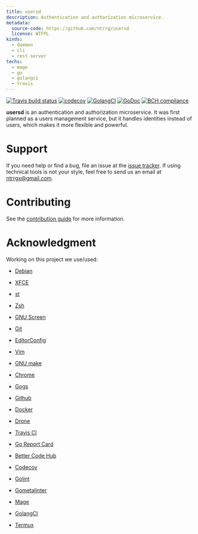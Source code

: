 ```yaml
---
title: usersd
description: Authentication and authorization microservice.
metadata:
  source-code: https://github.com/ntrrg/usersd
  license: WTFPL
kinds:
  - daemon
  - cli
  - rest-server
techs:
  - mage
  - go
  - golangci
  - travis
---
```


[![Travis build status](https://travis-ci.com/ntrrg/usersd.svg?branch=master)](https://travis-ci.com/ntrrg/usersd)
[![codecov](https://codecov.io/gh/ntrrg/usersd/branch/master/graph/badge.svg)](https://codecov.io/gh/ntrrg/usersd)
[![GolangCI](https://golangci.com/badges/github.com/ntrrg/usersd.svg)](https://golangci.com/r/github.com/ntrrg/usersd)
[![GoDoc](https://godoc.org/nt.web.ve/go/usersd/pkg/usersd?status.svg)](https://godoc.org/nt.web.ve/go/usersd/pkg/usersd)
[![BCH compliance](https://bettercodehub.com/edge/badge/ntrrg/usersd?branch=master)](https://bettercodehub.com/results/ntrrg/usersd)

**usersd** is an authentication and authorization microservice. It was first
planned as a users management service, but it handles identities instead of
users, which makes it more flexible and powerful.

# Support

If you need help or find a bug, file an issue at the [issue tracker](https://github.com/ntrrg/usersd/issues).
If using technical tools is not your style, feel free to send us an email at
ntrrgx@gmail.com.

# Contributing

See the [contribution guide](https://github.com/ntrrg/usersd/blob/master/CONTRIBUTING.md)
for more information.

# Acknowledgment

Working on this project we use/used:

* [Debian](https://www.debian.org/)

* [XFCE](https://xfce.org/)

* [st](https://st.suckless.org/)

* [Zsh](http://www.zsh.org/)

* [GNU Screen](https://www.gnu.org/software/screen)

* [Git](https://git-scm.com/)

* [EditorConfig](http://editorconfig.org/)

* [Vim](https://www.vim.org/)

* [GNU make](https://www.gnu.org/software/make/)

* [Chrome](https://www.google.com/chrome/browser/desktop/index.html)

* [Gogs](https://gogs.io/)

* [Github](https://github.com)

* [Docker](https://docker.com)

* [Drone](https://drone.io/)

* [Travis CI](https://travis-ci.org)

* [Go Report Card](https://goreportcard.com)

* [Better Code Hub](https://bettercodehub.com)

* [Codecov](https://codecov.io)

* [Golint](https://github.com/golang/lint/)

* [Gometalinter](https://github.com/alecthomas/gometalinter)

* [Mage](https://magefile.org/)

* [GolangCI](https://golangci.com)

* [Termux](https://termux.com)

